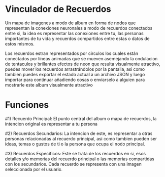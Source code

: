 # Vinculador de Recuerdos
Un mapa de imagenes a modo de album en forma de nodos que representan la conexiones neuronales a modo de recuerdos conectados entre si, la idea es representar las conexiones entre tu, las personas importantes de tu vida y recuerdos compartidos entre estas o datos de estos mismos. 

Los recuerdos estran representados por circulos los cuales están conectados por líneas animadas que se mueven asemejando la ondulacion de tentaculos y brillantes efectos de neon que resulta visualmente atractivo, puedes mover los recuerdos arrastrándolos por la pantalla, asi como tambien puedes exportar el estado actual a un archivo JSON y luego importar para continuar añadiendo cosas o enviarselo a alguien para mostrarle este album visualmente atractivo

# Funciones
#1) Recuerdo Principal:
El punto central del album o mapa de recuerdos, la intencion original es representar a tu persona

#2) Recuerdos Secundarios: 
La intencion de este, es representar a otras personas relacionadas al recuerdo principal, asi como tambien pueden ser ideas, temas o gustos de ti o la persona que ocupa el nodo principal.

#3) Recuerdos Específicos: 
Este se trata de los recuerdos en si, esos detalles y/o memorias del recuerdo principal o las memorias compartidas con los secundarios.
Cada recuerdo se representa con una imagen seleccionada por el usuario. 



